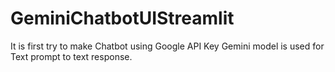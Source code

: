 # GeminiChatbotUIStreamlit
It is first try to make Chatbot using Google API Key 
Gemini model is used for Text prompt to text response. 
